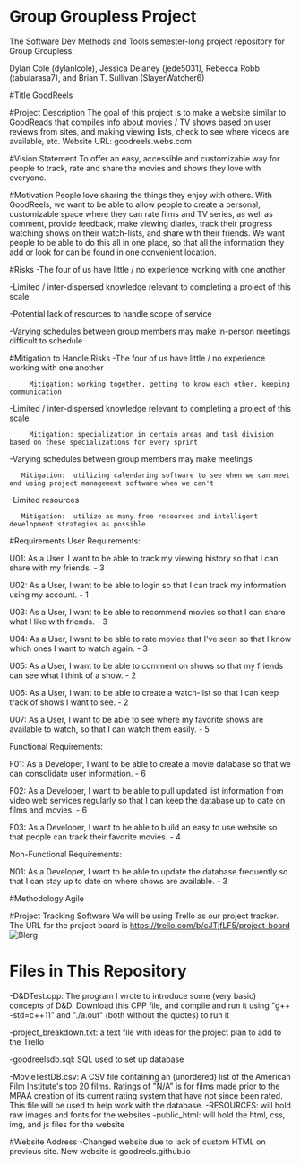# Group Groupless Project
The Software Dev Methods and Tools semester-long project repository for Group Groupless:

Dylan Cole (dylanlcole), Jessica Delaney (jede5031), Rebecca Robb (tabularasa7), and Brian T. Sullivan (SlayerWatcher6)

#Title
GoodReels

#Project Description
The goal of this project is to make a website similar to GoodReads that compiles info about movies / TV shows based on user reviews from sites, and making viewing lists, check to see where videos are available, etc.
Website URL: goodreels.webs.com

#Vision Statement
To offer an easy, accessible and customizable way for people to track, rate and share the movies and shows they love with everyone.

#Motivation
People love sharing the things they enjoy with others. With GoodReels, we want to be able to allow people to create a personal, customizable space where they can rate films and TV series, as well as comment, provide feedback, make viewing diaries, track their progress watching shows on their watch-lists, and share with their friends.  We want people to be able to do this all in one place, so that all the information they add or look for can be found in one convenient location.

#Risks
-The four of us have little / no experience working with one another

-Limited / inter-dispersed knowledge relevant to completing a project of this scale

-Potential lack of resources to handle scope of service

-Varying schedules between group members may make in-person meetings difficult to schedule

#Mitigation to Handle Risks
-The four of us have little / no experience working with one another

         Mitigation: working together, getting to know each other, keeping communication
         
-Limited / inter-dispersed knowledge relevant to completing a project of this scale

         Mitigation: specialization in certain areas and task division based on these specializations for every sprint
         
-Varying schedules between group members may make meetings

       Mitigation:  utilizing calendaring software to see when we can meet and using project management software when we can't
       
-Limited resources

       Mitigation:  utilize as many free resources and intelligent development strategies as possible
       

#Requirements
User Requirements:

U01: As a User, I want to be able to track my viewing history so that I can share with my friends. - 3

U02: As a User, I want to be able to login so that I can track my information using my account. - 1

U03: As a User, I want to be able to recommend movies so that I can share what I like with friends. - 3

U04: As a User, I want to be able to rate movies that I've seen so that I know which ones I want to watch again. - 3

U05: As a User, I want to be able to comment on shows so that my friends can see what I think of a show. - 2

U06: As a User, I want to be able to create a watch-list so that I can keep track of shows I want to see. - 2

U07: As a User, I want to be able to see where my favorite shows are available to watch, so that I can watch them easily. - 5

Functional Requirements:

F01: As a Developer, I want to be able to create a movie database so that we can consolidate user information. - 6

F02: As a Developer, I want to be able to pull updated list information from video web services regularly so that I can keep the database up to date on films and movies. - 6 

F03: As a Developer, I want to be able to build an easy to use website so that people can track their favorite movies. - 4

Non-Functional Requirements:

N01: As a Developer, I want to be able to update the database frequently so that I can stay up to date on where shows are available. - 3

#Methodology
Agile

#Project Tracking Software
We will be using Trello as our project tracker. The URL for the project board is https://trello.com/b/cJTjfLF5/project-board	
![Blerg](http://i.imgur.com/DAx7LuO.jpg)

# Files in This Repository
-D&DTest.cpp: The program I wrote to introduce some (very basic) concepts of D&D. Download this CPP file, and compile and run it using "g++ -std=c++11" and "./a.out" (both without the quotes) to run it

-project_breakdown.txt: a text file with ideas for the project plan to add to the Trello

-goodreelsdb.sql: SQL used to set up database 

-MovieTestDB.csv: A CSV file containing an (unordered) list of the American Film Institute's top 20 films. Ratings of "N/A" is for films made prior to the MPAA creation of its current rating system that have not since been rated. This file will be used to help work with the database.
-RESOURCES: will hold raw images and fonts for the websites
-public_html: will hold the html, css, img, and js files for the website

#Website Address
-Changed website due to lack of custom HTML on previous site.  New website is goodreels.github.io
